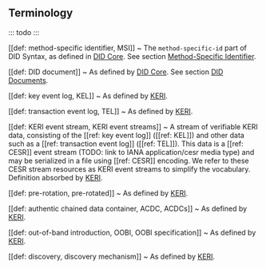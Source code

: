 ## Terminology

::: todo
:::

[[def: method-specific identifier, MSI]]
~ The `method-specific-id` part of DID Syntax, as defined in [DID Core](https://www.w3.org/TR/did-core/#did-syntax). See section [Method-Specific Identifier](#method-specific-identifier).

[[def: DID document]]
~ As defined by [DID Core](https://www.w3.org/TR/did-core/#dfn-did-documents). See section [DID Documents](#did-documents).

[[def: key event log, KEL]]
~ As defined by [KERI](https://github.com/WebOfTrust/WOT-terms/wiki/key-event-log).

[[def: transaction event log, TEL]]
~ As defined by [KERI](https://github.com/WebOfTrust/WOT-terms/wiki/transaction-event-log).

[[def: KERI event stream, KERI event streams]]
~ A stream of verifiable KERI data, consisting of the [[ref: key event log]] ([[ref: KEL]]) and other data such as a [[ref: transaction event log]] ([[ref: TEL]]). This data is a [[ref: CESR]] event stream (TODO: link to IANA application/cesr media type) and may be serialized in a file using [[ref: CESR]] encoding. We refer to these CESR stream resources as KERI event streams to simplify the vocabulary.  
Definition absorbed by [KERI](https://github.com/WebOfTrust/WOT-terms/wiki/keri-event-stream).

[[def: pre-rotation, pre-rotated]]
~ As defined by [KERI](https://github.com/WebOfTrust/WOT-terms/wiki/pre-rotation).

[[def: authentic chained data container, ACDC, ACDCs]]
~ As defined by [KERI](https://github.com/WebOfTrust/WOT-terms/wiki/authentic-chained-data-container).

[[def: out-of-band introduction, OOBI, OOBI specification]]
~ As defined by [KERI](https://github.com/WebOfTrust/WOT-terms/wiki/out-of-band-introduction).

[[def: discovery, discovery mechanism]]
~ As defined by [KERI](https://github.com/WebOfTrust/WOT-terms/wiki/discovery).